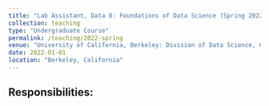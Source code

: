 ```yaml
---
title: "Lab Assistant, Data 8: Foundations of Data Science (Spring 2022)"
collection: teaching
type: "Undergraduate Course"
permalink: /teaching/2022-spring
venue: "University of California, Berkeley: Division of Data Science, Computing, and Society (CDSS)"
date: 2022-01-01
location: "Berkeley, California"
---
```


__Responsibilities__:
- 
